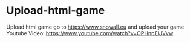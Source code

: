 # Upload-html-game
Upload html game
go to https://www.snowall.eu and upload your game <br/>
Youtube Video: https://www.youtube.com/watch?v=OPHnpEIJVvw
